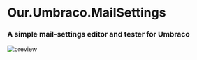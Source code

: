 # Our.Umbraco.MailSettings

### A simple mail-settings editor and tester for Umbraco


![preview](https://github.com/madsoulswe/Our.Umbraco.MailSettings/assets/7071187/0c05b5ae-4c9d-462c-82ff-37a1468af39c)
